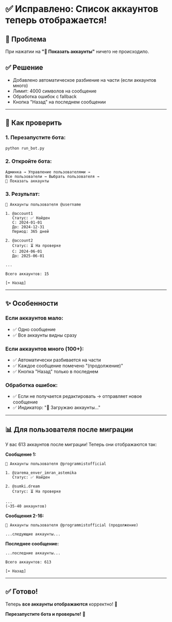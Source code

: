 # ✅ Исправлено: Список аккаунтов теперь отображается!

## 🐛 Проблема
При нажатии на **"📱 Показать аккаунты"** ничего не происходило.

## ✅ Решение
- Добавлено автоматическое разбиение на части (если аккаунтов много)
- Лимит: 4000 символов на сообщение
- Обработка ошибок с fallback
- Кнопка "Назад" на последнем сообщении

---

## 🚀 Как проверить

### 1. Перезапустите бота:
```bash
python run_bot.py
```

### 2. Откройте бота:
```
Админка → Управление пользователями → 
Все пользователи → Выбрать пользователя → 
📱 Показать аккаунты
```

### 3. Результат:
```
📱 Аккаунты пользователя @username

1. @account1
   Статус: ✅ Найден
   С: 2024-01-01
   До: 2024-12-31
   Период: 365 дней
   
2. @account2
   Статус: ⏳ На проверке
   С: 2024-06-01
   До: 2025-06-01
   
...

Всего аккаунтов: 15

[⬅ Назад]
```

---

## ✨ Особенности

### Если аккаунтов мало:
- ✅ Одно сообщение
- ✅ Все аккаунты видны сразу

### Если аккаунтов много (100+):
- ✅ Автоматически разбивается на части
- ✅ Каждое сообщение помечено "(продолжение)"
- ✅ Кнопка "Назад" только в последнем

### Обработка ошибок:
- ✅ Если не получается редактировать → отправляет новое сообщение
- ✅ Индикатор: "📱 Загружаю аккаунты..."

---

## 📊 Для пользователя после миграции

У вас 613 аккаунтов после миграции! Теперь они отображаются так:

**Сообщение 1:**
```
📱 Аккаунты пользователя @programmistofficial

1. @zarema_enver_imran_astemika
   Статус: ✅ Найден
   
2. @sumki.dream
   Статус: ⏳ На проверке
   
...
(~35-40 аккаунтов)
```

**Сообщения 2-16:**
```
📱 Аккаунты пользователя @programmistofficial (продолжение)

...следующие аккаунты...
```

**Последнее сообщение:**
```
...последние аккаунты...

Всего аккаунтов: 613

[⬅ Назад]
```

---

## ✅ Готово!

Теперь **все аккаунты отображаются** корректно! 🎉

**Перезапустите бота и проверьте!** 🚀

